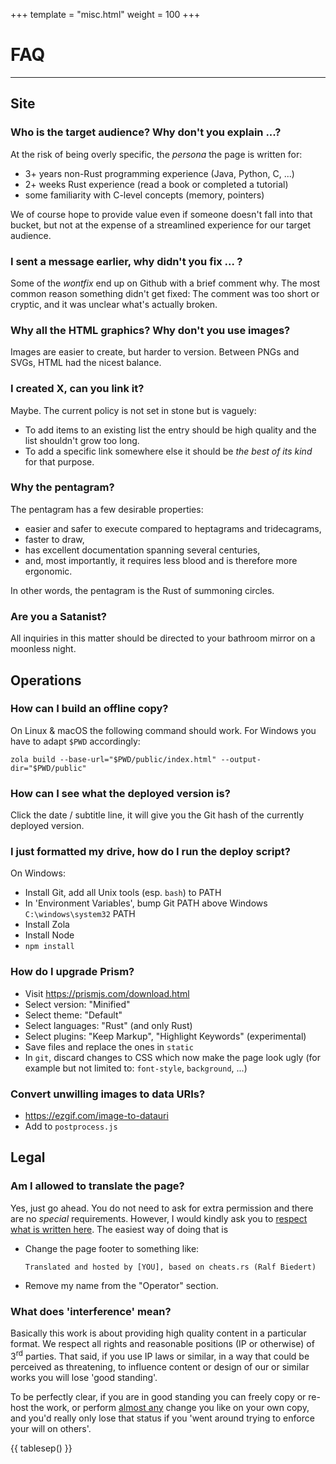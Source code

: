 +++
template = "misc.html"
weight = 100
+++

# FAQ

---


## Site

### Who is the target audience? Why don't you explain ...?

At the risk of being overly specific, the _persona_ the page is written for:

- 3+ years non-Rust programming experience (Java, Python, C, ...)
- 2+ weeks Rust experience (read a book or completed a tutorial)
- some familiarity with C-level concepts (memory, pointers)

We of course hope to provide value even if someone doesn't fall into that bucket, but not at the expense of a streamlined experience for our target audience.


### I sent a message earlier, why didn't you fix ... ?

Some of the _wontfix_ end up on Github with a brief comment why. The most common reason something didn't get fixed: The comment was too short or cryptic, and it was unclear what's actually broken.


### Why all the HTML graphics? Why don't you use images?

Images are easier to create, but harder to version. Between PNGs and SVGs, HTML had the nicest balance.


### I created X, can you link it?

Maybe. The current policy is not set in stone but is vaguely:

- To add items to an existing list the entry should be high quality and the list shouldn't grow too long.
- To add a specific link somewhere else it should be _the best of its kind_ for that purpose.


### Why the pentagram?

The pentagram has a few desirable properties:

- easier and safer to execute compared to heptagrams and tridecagrams,
- faster to draw,
- has excellent documentation spanning several centuries,
- and, most importantly, it requires less blood and is therefore more ergonomic.

In other words, the pentagram is the Rust of summoning circles.



### Are you a Satanist?

All inquiries in this matter should be directed to your bathroom mirror on a moonless night.




## Operations

### How can I build an offline copy?

On Linux & macOS the following command should work. For Windows you have to adapt `$PWD` accordingly:

```
zola build --base-url="$PWD/public/index.html" --output-dir="$PWD/public"
```


### How can I see what the deployed version is?

Click the date / subtitle line, it will give you the Git hash of the currently deployed version.



### I just formatted my drive, how do I run the deploy script?

On Windows:
- Install Git, add all Unix tools (esp. `bash`) to PATH
- In 'Environment Variables', bump Git PATH above Windows `C:\windows\system32` PATH
- Install Zola
- Install Node
- `npm install`



### How do I upgrade Prism?

- Visit https://prismjs.com/download.html
- Select version: "Minified"
- Select theme: "Default"
- Select languages: "Rust" (and only Rust)
- Select plugins: "Keep Markup", "Highlight Keywords" (experimental)
- Save files and replace the ones in `static`
- In `git`, discard changes to CSS which now make the page look ugly (for example but not limited to: `font-style`, `background`, ...)


### Convert unwilling images to data URIs?

- https://ezgif.com/image-to-datauri
- Add to `postprocess.js`



## Legal

### Am I allowed to translate the page?

Yes, just go ahead. You do not need to ask for extra permission and there are no _special_ requirements. However, I would kindly ask you to [respect what is written here](/legal). The easiest way of doing that is

- Change the page footer to something like:
    ```
    Translated and hosted by [YOU], based on cheats.rs (Ralf Biedert)
    ```
- Remove my name from the "Operator" section.


### What does 'interference' mean?

Basically this work is about providing high quality content in a particular format. We respect all rights and reasonable positions (IP or otherwise) of 3<sup>rd</sup> parties. That said, if you use IP laws or similar, in a way that could be perceived as threatening, to influence content or design of our or similar works you will lose 'good standing'.

To be perfectly clear, if you are in good standing you can freely copy or re-host the work, or perform [almost any](/legal#copyright-information) change you like on your own copy, and you'd really only lose that status if you 'went around trying to enforce your will on others'.

{{ tablesep() }}
